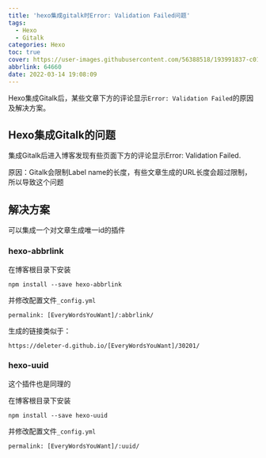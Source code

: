 ```yaml
---
title: 'hexo集成gitalk时Error: Validation Failed问题'
tags:
  - Hexo
  - Gitalk
categories: Hexo
toc: true
cover: https://user-images.githubusercontent.com/56388518/193991837-c0116f55-3ac1-4173-97ec-e63a584c66f8.png
abbrlink: 64660
date: 2022-03-14 19:08:09
---
```


Hexo集成Gitalk后，某些文章下方的评论显示`Error: Validation Failed`的原因及解决方案。

<!--more-->

## Hexo集成Gitalk的问题

集成Gitalk后进入博客发现有些页面下方的评论显示Error: Validation Failed.

原因：Gitalk会限制Label name的长度，有些文章生成的URL长度会超过限制，所以导致这个问题

## 解决方案

可以集成一个对文章生成唯一id的插件

### hexo-abbrlink

在博客根目录下安装

```shell
npm install --save hexo-abbrlink
```

并修改配置文件`_config.yml`

```shell
permalink: [EveryWordsYouWant]/:abbrlink/
```

生成的链接类似于：

```
https://deleter-d.github.io/[EveryWordsYouWant]/30201/
```

### hexo-uuid

这个插件也是同理的

在博客根目录下安装

```shell
npm install --save hexo-uuid
```

并修改配置文件`_config.yml`

```shell
permalink: [EveryWordsYouWant]/:uuid/
```

